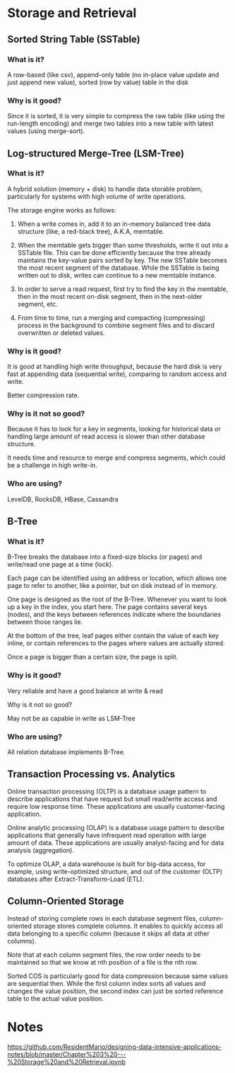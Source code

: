 # Storage and Retrieval

## Sorted String Table (SSTable)

### What is it?

A row-based (like csv), append-only table (no in-place value update and just append new value), sorted (row by value) table in the disk

### Why is it good?

Since it is sorted, it is very simple to compress the raw table (like using the run-length encoding) and merge two tables into a new table with latest values (using merge-sort).

## Log-structured Merge-Tree (LSM-Tree)

### What is it?

A hybrid solution (memory + disk) to handle data storable problem, particularly for systems with high volume of write operations.

The storage engine works as follows:

1. When a write comes in, add it to an in-memory balanced tree data structure (like, a red-black tree), A.K.A, memtable.

2. When the memtable gets bigger than some thresholds, write it out into a SSTable file. This can be done efficiently because the tree already maintains the key-value pairs sorted by key. The new SSTable becomes the most recent segment of the database. While the SSTable is being written out to disk, writes can continue to a new memtable instance.

3. In order to serve a read request, first try to find the key in the memtable, then in the most recent on-disk segment, then in the next-older segment, etc.

4. From time to time, run a merging and compacting (compressing) process in the background to combine segment files and to discard overwritten or deleted values.

### Why is it good?

It is good at handling high write throughput, because the hard disk is very fast at appending data (sequential write), comparing to random access and write.

Better compression rate.

### Why is it not so good?

Because it has to look for a key in segments, looking for historical data or handling large amount of read access is slower than other database structure.

It needs time and resource to merge and compress segments, which could be a challenge in high write-in.

### Who are using?

LevelDB, RocksDB, HBase, Cassandra

## B-Tree

### What is it?

B-Tree breaks the database into a fixed-size blocks (or pages) and write/read one page at a time (lock).

Each page can be identified using an address or location, which allows one page to refer to another, like a pointer, but on disk instead of in memory.

One page is designed as the root of the B-Tree. Whenever you want to look up a key in the index, you start here. The page contains several keys (nodes), and the keys between references indicate where the boundaries between those ranges lie.

At the bottom of the tree, leaf pages either contain the value of each key inline, or contain references to the pages where values are actually stored.

Once a page is bigger than a certain size, the page is split.

### Why is it good?

Very reliable and have a good balance at write & read

Why is it not so good?

May not be as capable in write as LSM-Tree

### Who are using?

All relation database implements B-Tree.

## Transaction Processing vs. Analytics

Online transaction processing (OLTP) is a database usage pattern to describe applications that have request but small read/write access and require low response time. These applications are usually customer-facing application.

Online analytic processing (OLAP) is a database usage pattern to describe applications that generally have infrequent read operation with large amount of data. These applications are usually analyst-facing and for data analysis (aggregation).

To optimize OLAP, a data warehouse is built for big-data access, for example, using write-optimized structure, and out of the customer (OLTP) databases after Extract-Transform-Load (ETL).

## Column-Oriented Storage

Instead of storing complete rows in each database segment files, column-oriented storage stores complete columns. It enables to quickly access all data belonging to a specific column (because it skips all data at other columns).

Note that at each column segment files, the row order needs to be maintained so that we know at nth position of a file is the nth row.

Sorted COS is particularly good for data compression because same values are sequential then. While the first column index sorts all values and changes the value position, the second index can just be sorted reference table to the actual value position.

# Notes
https://github.com/ResidentMario/designing-data-intensive-applications-notes/blob/master/Chapter%203%20---%20Storage%20and%20Retrieval.ipynb
